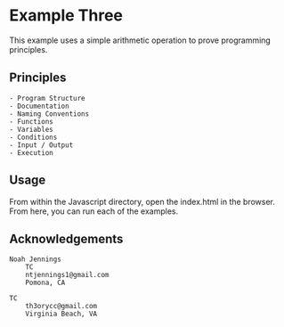 # Example Three 

This example uses a simple arithmetic operation to prove programming principles. 

## Principles

    - Program Structure
    - Documentation 
    - Naming Conventions 
    - Functions 
    - Variables 
    - Conditions
    - Input / Output
    - Execution
    
## Usage 

From within the Javascript directory, open the index.html in the browser. From here, you can run each of the examples. 

## Acknowledgements

    Noah Jennings 
        TC 
        ntjennings1@gmail.com
        Pomona, CA
        
    TC 
        th3orycc@gmail.com
        Virginia Beach, VA
 
